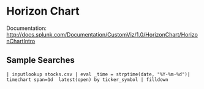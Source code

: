 # Horizon Chart

Documentation:
http://docs.splunk.com/Documentation/CustomViz/1.0/HorizonChart/HorizonChartIntro

## Sample Searches

```
| inputlookup stocks.csv | eval _time = strptime(date, "%Y-%m-%d")| timechart span=1d  latest(open) by ticker_symbol | filldown
```